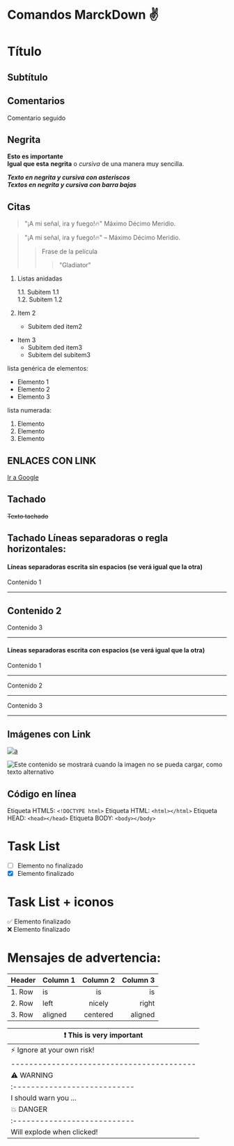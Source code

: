 # Comandos MarckDown :v:



# Título  
> 
## Subtítulo



## Comentarios 

Comentario seguido <!-- Esto es un comentario -->

##  Negrita

**Esto es importante**  
__Igual que esta__
**negrita** o *cursiva* de una manera muy sencilla.

***Texto en negrita y cursiva con asteriscos***  
___Textos en negrita y cursiva con barra bajas___





## Citas 
>"¡A mi señal, ira y fuego!🔥"
> Máximo Décimo Meridio.

>"¡A mi señal, ira y fuego!🔥" – Máximo Décimo Meridio.
>>Frase de la película
>>> "Gladiator"



1. Listas anidadas
    
    1.1. Subitem 1.1  
    1.2. Subitem 1.2
2. Item 2
    * Subitem ded item2
* Item 3
    * Subitem ded item3
    * Subitem del subitem3




lista genérica de elementos:
- Elemento 1
- Elemento 2
- Elemento 3
  


lista numerada:
1. Elemento 
2. Elemento 
3. Elemento 

## ENLACES CON LINK

[Ir a Google](http://www.google.es)

## Tachado
~~Texto tachado~~

## Tachado Líneas separadoras o regla horizontales:

#### Líneas separadoras escrita sin espacios (se verá igual que la otra)
Contenido 1
*** 
Contenido 2
---
Contenido 3
___
#### Líneas separadoras escrita con espacios (se verá igual que la otra)
Contenido 1
* * *
Contenido 2
- - -
Contenido 3
_ _ _


## Imágenes con Link


[![a](https://www.google.es/images/branding/googlelogo/1x/googlelogo_color_272x92dp.png)](www.google.es)

![Este contenido se mostrará cuando la imagen no se pueda cargar, como texto alternativo](https://user-images.githubusercontent.com/32896437/153675215-dff3448c-56bc-4da0-9cf1-6a394fd9c6f8.png "Texto a mostrar cuando nos situamos sobre la imagen. En este caso sería Baile de la película Pulp Fiction")

## Código en línea

Etiqueta HTML5: `<!DOCTYPE html>`
Etiqueta HTML: `<html></html>`
Etiqueta HEAD: `<head></head>`
Etiqueta BODY: `<body></body>`


# Task List
- [ ] Elemento no finalizado  
- [x] Elemento finalizado
# Task List + iconos
:white_check_mark: Elemento finalizado  
:x: Elemento finalizado


# Mensajes de advertencia:  


|Header |Column 1 | Column 2 | Column 3  |
|:--- |:---- |:----:| ----:|
|1. Row| is | is | is  |
|2. Row| left | nicely | right  |
|3. Row| aligned | centered | aligned  |

 :exclamation:  This is very important   |
|-----------------------------------------|
| :zap:        Ignore at your own risk!   |
|-----------------------------------------|
| :warning: WARNING          |
|:---------------------------|
| I should warn you ...      |
| :boom: DANGER              |
|:---------------------------|
| Will explode when clicked! |